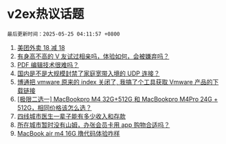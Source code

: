 # v2ex热议话题

`最后更新时间：2025-05-25 04:11:57 +0800`

1. [美团外卖 18 减 18](https://www.v2ex.com/t/1133973)
1. [有身高不高的 V 友试过相亲吗，体验如何，会被嫌弃吗？](https://www.v2ex.com/t/1133996)
1. [PDF 编辑技术很难吗？](https://www.v2ex.com/t/1134009)
1. [国内是不是大规模封禁了家庭宽带入境的 UDP 连接？](https://www.v2ex.com/t/1133974)
1. [博通把 vmware 原来的 index 关闭了, 我搞了个工具获取 Vmware 产品的下载链接](https://www.v2ex.com/t/1133977)
1. [[极限二选一] MacBookpro M4 32G+512G 和 MacBookpro M4Pro 24G + 512G，相同价格该怎么选？](https://www.v2ex.com/t/1133975)
1. [四线城市医生一辈子能有多少收入和存款](https://www.v2ex.com/t/1133958)
1. [所在城市暂时没有山姆，办张会员卡用 app 购物合适吗？](https://www.v2ex.com/t/1133964)
1. [MacBook air m4 16G 撸代码体验咋样](https://www.v2ex.com/t/1133984)

